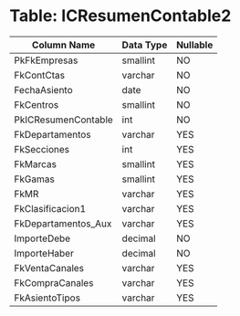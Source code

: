 # Table: ICResumenContable2

| Column Name | Data Type | Nullable |
|-------------|-----------|----------|
| PkFkEmpresas | smallint | NO |
| FkContCtas | varchar | NO |
| FechaAsiento | date | NO |
| FkCentros | smallint | NO |
| PkICResumenContable | int | NO |
| FkDepartamentos | varchar | YES |
| FkSecciones | int | YES |
| FkMarcas | smallint | YES |
| FkGamas | smallint | YES |
| FkMR | varchar | YES |
| FkClasificacion1 | varchar | YES |
| FkDepartamentos_Aux | varchar | YES |
| ImporteDebe | decimal | NO |
| ImporteHaber | decimal | NO |
| FkVentaCanales | varchar | YES |
| FkCompraCanales | varchar | YES |
| FkAsientoTipos | varchar | YES |
